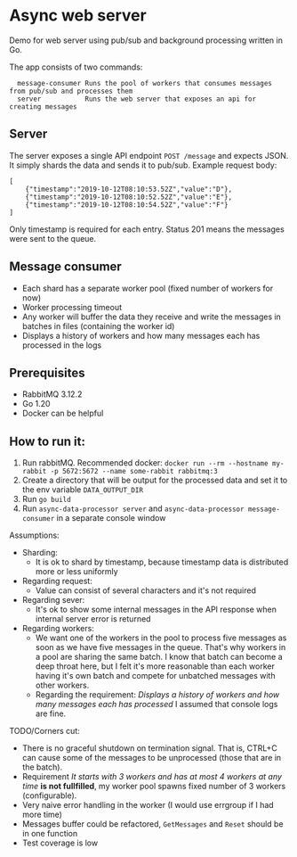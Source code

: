 # Async web server

Demo for web server using pub/sub and background processing written in Go.

The app consists of two commands:
```
  message-consumer Runs the pool of workers that consumes messages from pub/sub and processes them
  server           Runs the web server that exposes an api for creating messages
```

## Server
The server exposes a single API endpoint `POST /message` and expects JSON.
It simply shards the data and sends it to pub/sub.
Example request body:
```
[
    {"timestamp":"2019-10-12T08:10:53.52Z","value":"D"},
    {"timestamp":"2019-10-12T08:10:52.52Z","value":"E"},
    {"timestamp":"2019-10-12T08:10:54.52Z","value":"F"}
]
```
Only timestamp is required for each entry.
Status 201 means the messages were sent to the queue.

## Message consumer
- Each shard has a separate worker pool (fixed number of workers for now)
- Worker processing timeout
- Any worker will buffer the data they receive and write the messages in batches in files (containing the worker id)
- Displays a history of workers and how many messages each has processed in the logs

## Prerequisites
- RabbitMQ 3.12.2
- Go 1.20
- Docker can be helpful

## How to run it:
1. Run rabbitMQ. Recommended docker: `docker run --rm --hostname my-rabbit -p 5672:5672 --name some-rabbit rabbitmq:3`
2. Create a directory that will be output for the processed data and set it to the env variable `DATA_OUTPUT_DIR`
3. Run `go build`
4. Run `async-data-processor server` and `async-data-processor message-consumer` in a separate console window

Assumptions:
- Sharding:
  - It is ok to shard by timestamp, because timestamp data is distributed more or less uniformly
- Regarding request:
  - Value can consist of several characters and it's not required
- Regarding sever:
  - It's ok to show some internal messages in the API response when internal server error is returned
- Regarding workers:
  - We want one of the workers in the pool to process five messages as soon as we have five messages in the queue. That's why workers in a pool are sharing the same batch. I know that batch can become a deep throat here, but I felt it's more reasonable than each worker having it's own batch and compete for unbatched messages with other workers.
  - Regarding the requirement: _Displays a history of workers and how many messages each has processed_ I assumed that console logs are fine.

TODO/Corners cut:
- There is no graceful shutdown on termination signal. That is, CTRL+C can cause some of the messages to be unprocessed (those that are in the batch).
- Requirement _It starts with 3 workers and has at most 4 workers at any time_ **is not fullfilled**, my worker pool spawns fixed number of 3 workers (configurable).
- Very naive error handling in the worker (I would use errgroup if I had more time)
- Messages buffer could be refactored, `GetMessages` and `Reset` should be in one function
- Test coverage is low